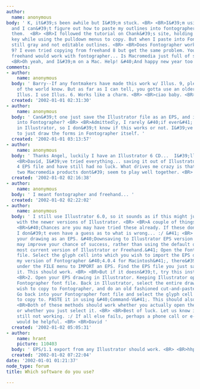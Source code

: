 ```yaml
---
author:
  name: anonymous
body: ' K, it&#39;s been awhile but I&#39;m stuck. <BR> <BR>I&#39;m using fontographer
  and I can&#39;t figure out how to paste my outlines into fontographer so I can edit
  them.  <BR> <BR>I followed the tutorial on Chank&#39;s site, holding down the option
  key while using the pulldown menus to copy. But when I paste into Fontographer it&#39;s
  still gray and not editable outlines. <BR> <BR>Does Fontographer work with Illustrator
  9? I even tried copying from freehand 8 but get the same problem. You&#39;d think
  freehand would work with fontographer... Is Macromedia just full of slackers? <BR>
  <BR>Oh yeah, and I&#39;m on a Mac. Help! &#40;And happy new year too!&#41; '
comments:
- author:
    name: anonymous
  body: ' Barry--If any fontmakers have made this work w/ Illus. 9, please let rest
    of the world know. But as far as I can tell, you gotta use an older version of
    Illus. I use Illus. 6. Works like a charm. <BR> <BR>ciao baby. <BR> <BR>angel '
  created: '2002-01-01 02:31:30'
- author:
    name: anonymous
  body: ' Can&#39;t one just save the Illustrator file as an EPS, and import the EPS
    into Fontographer? <BR> <BR>Admittedly, I rarely &#40;if ever&#41; built my glyphs
    in Illustrator, so I don&#39;t know if this works or not. I&#39;ve found it easier
    to just draw the forms in Fontographer itself. '
  created: '2002-01-01 03:13:57'
- author:
    name: anonymous
  body: ' Thanks Angel, luckily I have an Illustrator 6 CD...  I&#39;ll try it. <BR>
    <BR>David, I&#39;ve tried everything... saving it out of Illustrator as an Illustrator
    4 EPS file and have still had no luck. What drives me crazy is that not these
    two Macromedia products dont&#39; seem to play well together. <BR> <BR>Ciao '
  created: '2002-01-02 02:16:38'
- author:
    name: anonymous
  body: ' I meant fontographer and freehand... '
  created: '2002-01-02 02:22:02'
- author:
    name: anonymous
  body: ' I still use Illustrator 6.0, so it sounds as if this might just be a glitch
    with the newer versions of Illustrator. <BR> <BR>A couple of things to try....
    <BR>&#40;Chances are you may have tried these already. If these don&#39;t work,
    I don&#39;t even have a guess as to what is wrong... :/ &#41; <BR> <BR>1. Save
    your drawing as an EPS. &#40;Downsaving to Illustrator EPS version 5 or lower
    may improve your chance of success, rather than using the default option of the
    most current version of Illustrator or Freehand.&#41; Open the Fontographer font
    file. Select the glyph cell into which you wish to import the EPS drawing. On
    my version of Fontographer &#40;4.0.4 for Macintosh&#41;, there&#39;s an option
    under the FILE menu to IMPORT an EPS. Find the EPS file you just saved, and select
    it. This should work. <BR> <BR>But if it doesn&#39;t, try this instead.... <BR>
    <BR>2. Open your EPS drawing in Illustrator. Keeping Illustrator open, open the
    Fontographer font file. Back in Illustrator, select the entire drawing that you
    wish to copy to Fontographer, and do an old fashioned cut-and-paste COPY &#40;Command-C&#41;.
    Go back into your Fontographer font file and select the glyph cell that you wish
    to copy to. PASTE it in using &#40;Command-V&#41;. This should also work. <BR>
    <BR>Both of these methods should work whether you actually open the glyph cell
    or whether you just select it. <BR> <BR>Best of luck. Let us know if it&#39;s
    still not working. :/ If all else fails, perhaps a phone call or e-mail to Adobe
    would be helpful. <BR> <BR>David '
  created: '2002-01-02 05:05:31'
- author:
    name: hrant
    picture: 110403
  body: ' EPS/1.1 export from any Illustrator should work. <BR> <BR>hhp '
  created: '2002-01-02 07:22:04'
date: '2002-01-01 01:21:37'
node_type: forum
title: Which software do you use?

---
```

